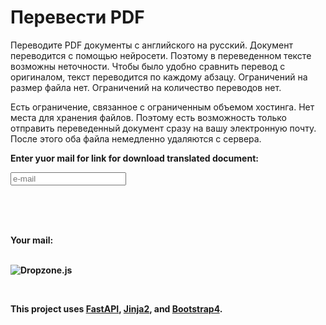 # Перевести PDF

Переводите PDF документы с английского на русский.
Документ переводится с помощью нейросети. Поэтому в переведенном тексте возможны неточности. Чтобы было удобно сравнить перевод с оригиналом, текст переводится по каждому абзацу. Ограничений на размер файла нет. Ограничений на количество переводов нет.

Есть ограничение, связанное с ограниченным объемом хостинга. Нет места для хранения файлов. Поэтому есть возможность только отправить переведенный документ сразу на вашу электронную почту. После этого оба файла немедленно удаляются с сервера.



<html>
<head>
    <title>Some Upload Form</title>
    <script src="https://unpkg.com/dropzone@5/dist/min/dropzone.min.js"></script>
    <!-- <link rel="stylesheet" href="https://unpkg.com/dropzone@5/dist/min/dropzone.min.css" type="text/css" /> -->

<!--   <title>Drag and Drop File Upload using DropzoneJS Python Flask PostgreSQL</title>   -->
<link rel="stylesheet" href="https://maxcdn.bootstrapcdn.com/bootstrap/3.3.5/css/bootstrap.min.css">
<script src="https://ajax.googleapis.com/ajax/libs/jquery/2.1.3/jquery.min.js"></script>
<link rel="stylesheet" type="text/css" href="/static/css/dropzone.css" />
<script type="text/javascript" src="/static/js/dropzone.js"></script>
<!--      <link rel="stylesheet" href="https://use.fontawesome.com/releases/v5.15.3/css/all.css" integrity="sha384-SZXxX4whJ79/gErwcOYf+zWLeJdY/qpuqC4cAa9rOGUstPomtqpuNWT9wdPEn2fk" crossorigin="anonymous"> -->


</head>
<body>
    <p><b>Enter yuor mail for link for download translated document:<b><Br></p>
    <input name="email" type="text" id="control_e_mail" autocomplete="off" required placeholder="e-mail"/>
    <!-- <input  name="mail_name" type="text" value='e-mail' id="control_e_mail" /> -->
    <p><br><br><br></p>
    <p></p>
    <p id="Email">Your mail: </p>
    <!-- <ul id='messagesMM'>
    </ul> -->
    <p></p>
        <div class="container" id="container_drop"> 
                <div class="dz-message needsclick">
        <form action="/uploadfiles" class="dropzone" id="my-great-dropzone">
        <!-- <input  name="mail_name{{ loop.index }}" type="text" value='sd@sa.io' /> -->
                                    <label for="upload_costum"  class="upload_label">
                    <div class="image">
                        <img src="" alt="">
                    </div>
                    <i class="fas fa-cloud-upload-alt"></i>
                    </label>
                        <img alt="Dropzone.js" src="https://raw.githubusercontent.com/dropzone/dropzone/assets/github-logo.svg" />
    <!-- <link rel="stylesheet" href="//code.jquery.com/ui/1.12.1/themes/base/jquery-ui.css"> -->
    <!-- <script src="https://code.jquery.com/jquery-3.6.0.min.js" integrity="sha256-/xUj+3OJU5yExlq6GSYGSHk7tPXikynS7ogEvDej/m4=" crossorigin="anonymous"></script> -->
    <!-- JavaScript Bundle with Popper -->
	<!-- <script src="https://cdn.jsdelivr.net/npm/bootstrap@5.1.0/dist/js/bootstrap.bundle.min.js"></script> -->
	<!-- JQuery -->
	<!-- <script src="https://code.jquery.com/jquery-3.6.0.min.js"></script> -->
	<!-- <script src="https://code.jquery.com/ui/1.12.1/jquery-ui.js"></script> -->
    <!-- <script type='text/javascript' src="../static/js/autocomplete.js"></script>> -->
    <!-- <markdown <script src="{{ url_for('static', path='js/autocomplete.js') }}"></script>></<markdown> -->
    <!-- <input type="email" name="mail_name2" value="" /> -->
       <script>
        Dropzone.options.myGreatDropzone = { // camelized version of the `id`
            paramName: "upload", // The name that will be used to transfer the file
            parallelUploads: 10, // Number of parallel upload
            maxFiles: 10,
            maxFilesize: 450, // MB
        };
    </script>
                </form>
                    </div>
    </div>
    <!--     <form class="d-flex" action="/search/">
            <input class="form-control me-2" id="autocomplete" name="query" type="search" placeholder="Search" aria-label="Search">
            <button class="btn btn-outline-success" type="submit">Search</button>
        </form> -->

</body>
</html>

This project uses [FastAPI](https://fastapi.tiangolo.com/), [Jinja2](https://jinja.palletsprojects.com/en/2.11.x/), and [Bootstrap4](https://getbootstrap.com/docs/4.1/getting-started/introduction/).

